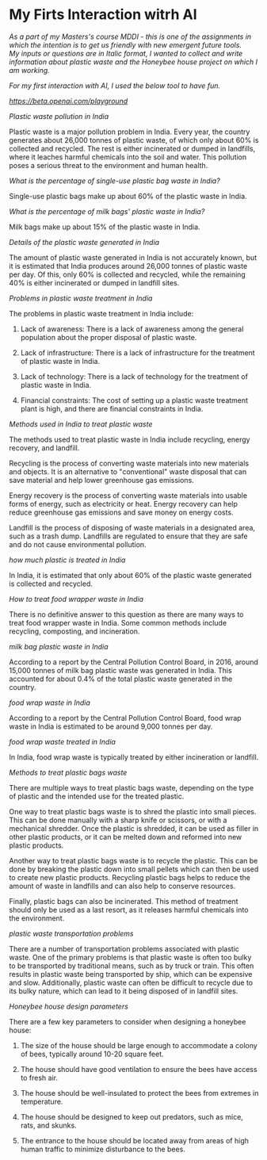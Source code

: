 # My Firts Interaction witrh AI 

_As a part of my Masters's course MDDI - this is one of the assignments in which the intention is to get us friendly with new emergent future tools.  
My inputs or questions are in Italic format, I wanted to collect and write information about plastic waste and the Honeybee house project on which I am working._

_For my first interaction with AI, I used the below tool to have fun._

_https://beta.openai.com/playground_

_Plastic waste pollution in India_

Plastic waste is a major pollution problem in India. Every year, the country generates about 26,000 tonnes of plastic waste, of which only about 60% is collected and recycled. The rest is either incinerated or dumped in landfills, where it leaches harmful chemicals into the soil and water. This pollution poses a serious threat to the environment and human health.

*What is the percentage of single-use plastic bag waste in India?*

Single-use plastic bags make up about 60% of the plastic waste in India.

_What is the percentage of milk bags' plastic waste in India?_

Milk bags make up about 15% of the plastic waste in India.

_Details of the plastic waste generated in India_

The amount of plastic waste generated in India is not accurately known, but it is estimated that India produces around 26,000 tonnes of plastic waste per day. Of this, only 60% is collected and recycled, while the remaining 40% is either incinerated or dumped in landfill sites.

_Problems in plastic waste treatment in India_

The problems in plastic waste treatment in India include:

1. Lack of awareness: There is a lack of awareness among the general population about the proper disposal of plastic waste.

2. Lack of infrastructure: There is a lack of infrastructure for the treatment of plastic waste in India.

3. Lack of technology: There is a lack of technology for the treatment of plastic waste in India.

4. Financial constraints: The cost of setting up a plastic waste treatment plant is high, and there are financial constraints in India.

_Methods used in India to treat plastic waste_

The methods used to treat plastic waste in India include recycling, energy recovery, and landfill.

Recycling is the process of converting waste materials into new materials and objects. It is an alternative to "conventional" waste disposal that can save material and help lower greenhouse gas emissions.

Energy recovery is the process of converting waste materials into usable forms of energy, such as electricity or heat. Energy recovery can help reduce greenhouse gas emissions and save money on energy costs.

Landfill is the process of disposing of waste materials in a designated area, such as a trash dump. Landfills are regulated to ensure that they are safe and do not cause environmental pollution.

_how much plastic is treated in India_

In India, it is estimated that only about 60% of the plastic waste generated is collected and recycled.

_How to treat food wrapper waste in India_

There is no definitive answer to this question as there are many ways to treat food wrapper waste in India. Some common methods include recycling, composting, and incineration.

_milk bag plastic waste in India_

According to a report by the Central Pollution Control Board, in 2016, around 15,000 tonnes of milk bag plastic waste was generated in India. This accounted for about 0.4% of the total plastic waste generated in the country.

_food wrap waste in India_

According to a report by the Central Pollution Control Board, food wrap waste in India is estimated to be around 9,000 tonnes per day.


_food wrap waste treated in India_

In India, food wrap waste is typically treated by either incineration or landfill.

_Methods to treat plastic bags waste_

There are multiple ways to treat plastic bags waste, depending on the type of plastic and the intended use for the treated plastic. 

One way to treat plastic bags waste is to shred the plastic into small pieces. This can be done manually with a sharp knife or scissors, or with a mechanical shredder. Once the plastic is shredded, it can be used as filler in other plastic products, or it can be melted down and reformed into new plastic products.

Another way to treat plastic bags waste is to recycle the plastic. This can be done by breaking the plastic down into small pellets which can then be used to create new plastic products. Recycling plastic bags helps to reduce the amount of waste in landfills and can also help to conserve resources.

Finally, plastic bags can also be incinerated. This method of treatment should only be used as a last resort, as it releases harmful chemicals into the environment.

_plastic waste transportation problems_

There are a number of transportation problems associated with plastic waste. One of the primary problems is that plastic waste is often too bulky to be transported by traditional means, such as by truck or train. This often results in plastic waste being transported by ship, which can be expensive and slow. Additionally, plastic waste can often be difficult to recycle due to its bulky nature, which can lead to it being disposed of in landfill sites.



_Honeybee house design parameters_

There are a few key parameters to consider when designing a honeybee house:

1. The size of the house should be large enough to accommodate a colony of bees, typically around 10-20 square feet.

2. The house should have good ventilation to ensure the bees have access to fresh air.

3. The house should be well-insulated to protect the bees from extremes in temperature.

4. The house should be designed to keep out predators, such as mice, rats, and skunks.

5. The entrance to the house should be located away from areas of high human traffic to minimize disturbance to the bees.
